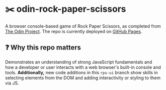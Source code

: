 # ✂️ odin-rock-paper-scissors
A browser console-based game of Rock Paper Scissors, as completed from [The Odin Project](https://www.theodinproject.com/). The repo is currently deployed on [GitHub Pages](https://gsot1.github.io/odin-rock-paper-scissors).

## ❓ Why this repo matters
Demonstrates an understanding of strong JavaScript fundamentals and how a developer or user interacts with a web browser's built-in console and tools. **Additionally,** new code additions in this `rps-ui` branch show skills in selecting elements from the DOM and adding interactivity or styling to them via JS.